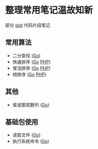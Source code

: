 # 整理常用笔记温故知新

部分 [gist](https://gist.github.com/jwcn) 代码片段笔记

## 常用算法

- 二分查找 ([Go](binarySearch.go))
- 快速排序 ([Go](quickSort.go) [PHP](quickSort.php))
- 冒泡排序 ([Go](bubbleSort.go) [PHP](bubbleSort.php))
- 梳排序   ([Go](combSort.go) [PHP](combSort.php))

## 其他

- 斐波那契数列 ([Go](fibonacci.go))

## 基础包使用

- 读取文件 ([Go](readFile.go))
- 执行系统命令 ([Go](exec.go))